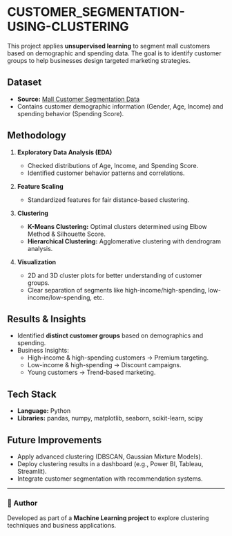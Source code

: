 # CUSTOMER_SEGMENTATION-USING-CLUSTERING
This project applies **unsupervised learning** to segment mall customers based on demographic and spending data. The goal is to identify customer groups to help businesses design targeted marketing strategies.

## Dataset
- **Source:** [Mall Customer Segmentation Data](https://www.kaggle.com/vjchoudhary7/customer-segmentation-tutorial-in-python)  
- Contains customer demographic information (Gender, Age, Income) and spending behavior (Spending Score).  

## Methodology
1. **Exploratory Data Analysis (EDA)**
   - Checked distributions of Age, Income, and Spending Score.
   - Identified customer behavior patterns and correlations.

2. **Feature Scaling**
   - Standardized features for fair distance-based clustering.

3. **Clustering**
   - **K-Means Clustering:** Optimal clusters determined using Elbow Method & Silhouette Score.  
   - **Hierarchical Clustering:** Agglomerative clustering with dendrogram analysis.  

4. **Visualization**
   - 2D and 3D cluster plots for better understanding of customer groups.  
   - Clear separation of segments like high-income/high-spending, low-income/low-spending, etc.  

## Results & Insights
- Identified **distinct customer groups** based on demographics and spending.  
- Business Insights:
  - High-income & high-spending customers → Premium targeting.  
  - Low-income & high-spending → Discount campaigns.  
  - Young customers → Trend-based marketing.  

## Tech Stack
- **Language:** Python  
- **Libraries:** pandas, numpy, matplotlib, seaborn, scikit-learn, scipy  

## Future Improvements
- Apply advanced clustering (DBSCAN, Gaussian Mixture Models).  
- Deploy clustering results in a dashboard (e.g., Power BI, Tableau, Streamlit).  
- Integrate customer segmentation with recommendation systems.  

---

### 🔗 Author
Developed as part of a **Machine Learning project** to explore clustering techniques and business applications.
